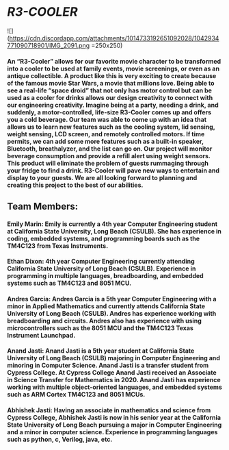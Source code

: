 # *R3-COOLER*
![](https://cdn.discordapp.com/attachments/1014733192651092028/1042934771090718901/IMG_2091.png =250x250)
#### An “R3-Cooler” allows for our favorite movie character to be transformed into a cooler to be used at family events, movie screenings, or even as an antique collectible. A product like this is very exciting to create because of the famous movie Star Wars, a movie that millions love. Being able to see a real-life “space droid” that not only has motor control but can be used as a cooler for drinks allows our design creativity to connect with our engineering creativity. Imagine being at a party, needing a drink, and suddenly, a motor-controlled, life-size R3-Cooler comes up and offers you a cold beverage. Our team was able to come up with an idea that allows us to learn new features such as the cooling system, lid sensing, weight sensing, LCD screen, and remotely controlled motors. If time permits, we can add some more features such as a built-in speaker, Bluetooth, breathalyzer, and the list can go on. Our project will monitor beverage consumption and provide a refill alert using weight sensors. This product will eliminate the problem of guests rummaging through your fridge to find a drink. R3-Cooler will pave new ways to entertain and display to your guests. We are all looking forward to planning and creating this project to the best of our abilities.

## Team Members:
#### Emily Marin: Emily is currently a 4th year Computer Engineering student at California State University, Long Beach (CSULB). She has experience in coding, embedded systems, and programming boards such as the TM4C123 from Texas Instruments. 
#### Ethan Dixon: 4th year Computer Engineering currently attending California State University of Long Beach (CSULB). Experience in programming in multiple languages, breadboarding, and embedded systems such as TM4C123 and 8051 MCU. 
#### Andres Garcia: Andres Garcia is a 5th year Computer Engineering with a minor in Applied Mathematics and currently attends California State University of Long Beach (CSULB). Andres has experience working with breadboarding and circuits. Andres also has experience with using microcontrollers such as the 8051 MCU and the TM4C123 Texas Instrument Launchpad. 
#### Anand Jasti: Anand Jasti is a 5th year student at California State University of Long Beach (CSULB) majoring in Computer Engineering and minoring in Computer Science. Anand Jasti is a transfer student from Cypress College. At Cypress College Anand Jasti received an Associate in Science Transfer for Mathematics in 2020. Anand Jasti has experience working with multiple object-oriented languages, and embedded systems such as ARM Cortex TM4C123 and 8051 MCUs.
#### Abhishek Jasti:  Having an associate in mathematics and science from Cypress College, Abhishek Jasti is now in his senior year at the California State University of Long Beach pursuing a major in Computer Engineering and a minor in computer science. Experience in programming languages such as python, c, Verilog, java, etc. 
